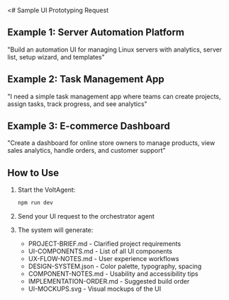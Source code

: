 <# Sample UI Prototyping Request

## Example 1: Server Automation Platform
"Build an automation UI for managing Linux servers with analytics, server list, setup wizard, and templates"

## Example 2: Task Management App
"I need a simple task management app where teams can create projects, assign tasks, track progress, and see analytics"

## Example 3: E-commerce Dashboard
"Create a dashboard for online store owners to manage products, view sales analytics, handle orders, and customer support"

## How to Use

1. Start the VoltAgent:
   ```bash
   npm run dev
   ```

2. Send your UI request to the orchestrator agent

3. The system will generate:
   - PROJECT-BRIEF.md - Clarified project requirements
   - UI-COMPONENTS.md - List of all UI components
   - UX-FLOW-NOTES.md - User experience workflows
   - DESIGN-SYSTEM.json - Color palette, typography, spacing
   - COMPONENT-NOTES.md - Usability and accessibility tips
   - IMPLEMENTATION-ORDER.md - Suggested build order
   - UI-MOCKUPS.svg - Visual mockups of the UI
